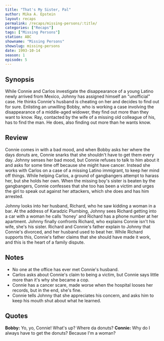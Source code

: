 ```yaml
---
title: "That's My Sister, Pal"
author: Mika A. Epstein
layout: recaps
permalink: /recaps/missing-persons/:title/
categories: ["Recaps"]
tags: ["Missing Persons"]
station: ABC
showname: "Missing Persons"
showslug: missing-persons
date: 1993-10-14
season: 1
episode: 5
---
```


## Synopsis

While Connie and Carlos investigate the disappearance of a young Latino newly arrived from Mexico, Johnny has assigned himself an "unofficial" case. He thinks Connie's husband is cheating on her and decides to find out for sure. Enlisting an unwilling Bobby, who is working a case involving the disappearance of a middle-aged widower, they find out more than they want to know. Ray, contacted by the wife of a missing old colleague of his, has to find the man. He does, also finding out more than he wants know.

## Review

Connie comes in with a bad mood, and when Bobby asks her where the days donuts are, Connie snarks that she shouldn't have to get them every day. Johnny senses her bad mood, but Connie refuses to talk to him about it and asks for some time off because she might have cancer. Instead she works with Carlos on a case of a missing Latino immigrant, to keep her mind off things. While helping Carlos, a ground of gangbangers attempt to harass her, but she holds her own. When the missing boy's sister is beaten by the gangbangers, Connie confesses that she too has been a victim and urges the girl to speak out against her attackers, which she does and has him arrested.

Johnny looks into her husband, Richard, who he saw kidding a woman in a bar. At the address of Karadzic Plumbing, Johnny sees Richard getting into a car with a woman he calls 'honey' and Richard has a phone number at her apartment. Johnny finally confronts Richard, who explains Connie isn't his wife, she's his sister. Richard and Connie's father explain to Johnny that Connie's divorced, and her husband used to beat her. While Richard supports this, Connie's father claims that she should have made it work, and this is the heart of a family dispute.

## Notes

* No one at the office has ever met Connie's husband.
* Carlos asks about Connie's claim to being a victim, but Connie says little more than it's why she became a cop.
* Connie has a cancer scare, made worse when the hospital looses her records, but in the end, she's fine.
* Connie tells Johnny that she appreciates his concern, and asks him to keep his mouth shut about what he learned.

## Quotes

**Bobby:** Yo, yo, Connie! What's up? Where da donuts?
**Connie:** Why do I always have to get the donuts? Because I'm a woman?
